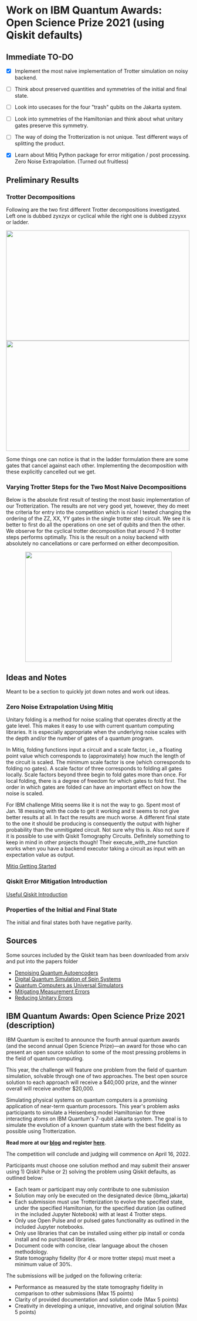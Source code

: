 # Work on IBM Quantum Awards: Open Science Prize 2021 (using Qiskit defaults)



## Immediate TO-DO
- [x] Implement the most naive implementation of Trotter simulation on noisy backend.
- [ ] Think about preserved quantities and symmetries of the initial and final state.
- [ ] Look into usecases for the four "trash" qubits on the Jakarta system.
- [ ] Look into symmetries of the Hamiltonian and think about what unitary gates preserve this symmetry.
- [ ] The way of doing the Trotterization is not unique. Test different ways of splitting the product.
- [x] Learn about Mitiq Python package for error mitigation / post processing. Zero Noise Extrapolation. (Turned out fruitless)


## Preliminary Results

### Trotter Decompositions
Following are the two first different Trotter decompositions investigated. Left one is dubbed zyxzyx or cyclical while the right one is dubbed zzyyxx or ladder.

<p align="left">
  <img width="500" height="300" src="https://github.com/Linueks/QuantumMachineLearning/blob/main/IBM-quantum-challenge/figures/zyxzyx_trotter_step.png">
  <img width="500" height="300" src="https://github.com/Linueks/QuantumMachineLearning/blob/main/IBM-quantum-challenge/figures/zzyyxx_trotter_step.png">
</p>

Some things one can notice is that in the ladder formulation there are some gates that cancel against each other. Implementing the decomposition with these explicitly cancelled out we get.

### Varying Trotter Steps for the Two Most Naive Decompositions

Below is the absolute first result of testing the most basic implementation of our Trotterization. The results are not very good yet, however, they do meet the criteria for entry into the competition which is nice! I tested changing the ordering of the ZZ, XX, YY gates in the single trotter step circuit. We see it is better to first do all the operations on one set of qubits and then the other. We observe for the cyclical trotter decomposition that around 7-8 trotter steps performs optimally. This is the result on a noisy backend with absolutely no cancellations or care performed on either decomposition.

<p align="center">
  <img width="400" height="300" src="https://github.com/Linueks/QuantumMachineLearning/blob/main/IBM-quantum-challenge/figures/trotter_sim_4_16_shots8192_numjobs8.png">
</p>






## Ideas and Notes
Meant to be a section to quickly jot down notes and work out ideas.

### Zero Noise Extrapolation Using Mitiq
Unitary folding is a method for noise scaling that operates directly at the gate level. This makes it easy to use with current quantum computing libraries. It is especially appropriate when the underlying noise scales with the depth and/or the number of gates of a quantum program. 

In Mitiq, folding functions input a circuit and a scale factor, i.e., a floating point value which corresponds to (approximately) how much the length of the circuit is scaled. The minimum scale factor is one (which corresponds to folding no gates). A scale factor of three corresponds to folding all gates locally. Scale factors beyond three begin to fold gates more than once. For local folding, there is a degree of freedom for which gates to fold first. The order in which gates are folded can have an important effect on how the noise is scaled.

For IBM challenge Mitiq seems like it is not the way to go. Spent most of Jan. 18 messing with the code to get it working and it seems to not give better results at all. In fact the results are much worse. A different final state to the one it should be producing is consequently the output with higher probability than the unmitigated circuit. Not sure why this is. Also not sure if it is possible to use with Qiskit Tomography Circuits. Definitely something to keep in mind in other projects though! Their execute_with_zne function works when you have a backend executor taking a circuit as input with an expectation value as output. 

[Mitiq Getting Started](https://mitiq.readthedocs.io/en/stable/guide/guide-getting-started.html#guide-getting-started)


### Qiskit Error Mitigation Introduction
[Useful Qiskit Introduction](https://github.com/a-auer/qiskit/blob/master/EntanglementPurification.ipynb)



### Properties of the Initial and Final State
The initial and final states both have negative parity. 









## Sources
Some sources included by the Qiskit team has been downloaded from arxiv and put into the papers folder

- [Denoising Quantum Autoencoders](papers/denoising_quantum_autoencoder_1910.09169.pdf)
- [Digital Quantum Simulation of Spin Systems](papers/digital_qc_sim.pdf)
- [Quantum Computers as Universal Simulators](papers/qc_as_uqs_907.03505.pdf)
- [Mitigating Measurement Errors](papers/mitigating_measure_error_2006.14044.pdf)
- [Reducing Unitary Errors](papers/reducing_unitary_error_cross_resonance_2007.02925.pdf)



## IBM Quantum Awards: Open Science Prize 2021 (description)

IBM Quantum is excited to announce the fourth annual quantum awards (and the second annual Open Science Prize)—an award for those who can present an open source solution to some of the most pressing problems in the field of quantum computing.

This year, the challenge will feature one problem from the field of quantum simulation, solvable through one of two approaches. The best open source solution to each approach will receive a $40,000 prize, and the winner overall will receive another $20,000.

Simulating physical systems on quantum computers is a promising application of near-term quantum processors. This year's problem asks participants to simulate a Heisenberg model Hamiltonian for three interacting atoms on IBM Quantum's 7-qubit Jakarta system. The goal is to simulate the evolution of a known quantum state with the best fidelity as possible using Trotterization.

**Read more at our [blog](https://www.research.ibm.com/blog/quantum-open-science-prize) and register [here](https://ibmquantumawards.bemyapp.com)**.

The competition will conclude and judging will commence on  April 16, 2022.

Participants must choose one solution method and may submit their answer using 1) Qiskit Pulse or 2) solving the problem using Qiskit defaults, as outlined below:

- Each team or participant may only contribute to one submission
- Solution may only be executed on the designated device (ibmq_jakarta)
- Each submission must use Trotterization to evolve the specified state, under the specified Hamiltonian, for the specified duration (as outlined in the included Jupyter Notebook) with at least 4 Trotter steps.
- Only use Open Pulse and or pulsed gates functionality as outlined in the included Jupyter notebooks.
- Only use libraries that can be installed using either pip install or conda install and no purchased libraries.
- Document code with concise, clear language about the chosen methodology.
- State tomography fidelity (for 4 or more trotter steps) must meet a minimum value of 30%.

The submissions will be judged on the following criteria:
- Performance as measured by the state tomography fidelity in comparison to other submissions (Max 15 points)
- Clarity of provided documentation and solution code (Max 5 points)
- Creativity in developing a unique, innovative, and original solution (Max 5 points)
